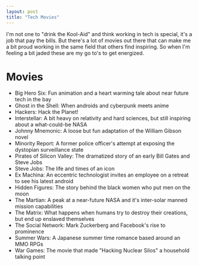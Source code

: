 ```yaml
---
layout: post
title: "Tech Movies"
---
```


I'm not one to "drink the Kool-Aid" and think working in tech is special, it's a job that pay the bills. But there's a lot of movies out there that can make me a bit proud working in the same field that others find inspiring. So when I'm feeling a bit jaded these are my go to's to get energized.

# Movies
- Big Hero Six: Fun animation and a heart warming tale about near future tech in the bay
- Ghost in the Shell: When androids and cyberpunk meets anime
- Hackers: Hack the Planet!
- Interstellar: A bit heavy on relativity and hard sciences, but still inspiring about a what-could-be NASA
- Johnny Mnemonic: A loose but fun adaptation of the William Gibson novel
- Minority Report: A former police officer's attempt at exposing the dystopian surveillance state
- Pirates of Silicon Valley: The dramatized story of an early Bill Gates and Steve Jobs
- Steve Jobs: The life and times of an icon
- Ex Machina: An eccentric technologist invites an employee on a retreat to see his latest android
- Hidden Figures: The story behind the black women who put men on the moon
- The Martian: A peak at a near-future NASA and it's inter-solar manned mission capabilities
- The Matrix: What happens when humans try to destroy their creations, but end up enslaved themselves
- The Social Network: Mark Zuckerberg and Facebook's rise to prominence
- Summer Wars: A Japanese summer time romance based around an MMO RPGs
- War Games: The movie that made "Hacking Nuclear Silos" a household talking point